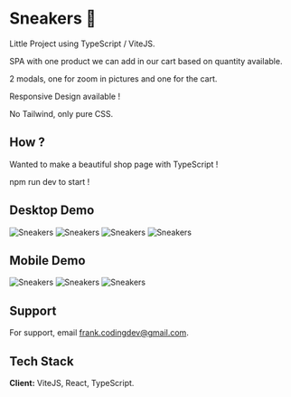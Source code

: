 # Sneakers 👟

Little Project using TypeScript / ViteJS.

SPA with one product we can add in our cart based on quantity available.

2 modals, one for zoom in pictures and one for the cart.

Responsive Design available !

No Tailwind, only pure CSS.

## How ?

Wanted to make a beautiful shop page with TypeScript !

npm run dev to start !

## Desktop Demo

![Sneakers](https://imagizer.imageshack.com/img923/3721/rXpwQ8.png)
![Sneakers](https://imagizer.imageshack.com/img923/1908/dwsnbJ.png)
![Sneakers](https://imagizer.imageshack.com/img923/9420/CjAkuV.png)
![Sneakers](https://imagizer.imageshack.com/v2/640x480q70/923/LoXibY.png)

## Mobile Demo

![Sneakers](https://imagizer.imageshack.com/img923/3364/e6cd3g.png=250x250)
![Sneakers](https://imagizer.imageshack.com/img924/5441/ugPUqf.png)
![Sneakers](https://imagizer.imageshack.com/img922/6333/FVqwsN.png)

## Support

For support, email frank.codingdev@gmail.com.

## Tech Stack

**Client:** ViteJS, React, TypeScript.
